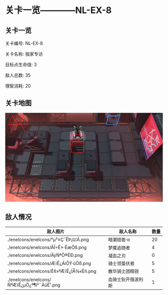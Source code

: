 # 关卡一览————NL-EX-8


## 关卡一览

关卡编号: NL-EX-8

关卡名称: 独家专访

目标点生命值: 3

敌人总数: 35

理智消耗: 20


## 关卡地图
![NL-EX-8](./oprMap/NL-EX-8.png)

## 敌人情况

| 敌人图片 | 敌人名称 | 数量  |
|---------|-----|-----|
| ./eneIcons/eneIcons/°µ³±Ç¯ÊÞ¡¤¦Á.png| 暗潮钳兽·α  |   20  |
| ./eneIcons/eneIcons/ÃÎ÷Ê×·ËæÕß.png| 梦魇追随者  |   4  |
| ./eneIcons/eneIcons/ÄýÑªÖ®ÈÐ.png| 凝血之刃  |   0  |
| ./eneIcons/eneIcons/ÆïÊ¿ÁìÕÝ·üÕß.png| 骑士领蛰伏者  |   5  |
| ./eneIcons/eneIcons/É¢»ªÆïÊ¿ÍÅ¾«Èñ.png| 散华骑士团精锐  |   5  |
| ./eneIcons/eneIcons/ÑªÆïÊ¿µÒ¿ª¶í²¨ÀûË¹.png| 血骑士狄开俄波利斯  |   1  |
